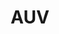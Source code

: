 ---
layout: page
title: AUV
description: Autonomous Underwater Vehicle
img: /assets/img/projects/auv/auvlogo.png
---